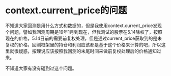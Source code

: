 # context.current_price的问题

不知道大家回测是用什么方式和数据的，但是我使用context.current_price发现个问题，譬如我回测周期是19年1月到现在，但我测试的股票在5.14除权了，按照现在的价格，5.14日前的需要前复权处理，但是通过current_price获取到的是未复权的价格，回测框架里的持仓和利润应该都是基于这个价格来计算的吧，所以这里就很疑惑，按理说应该按照我回测的末尾时间来做前复权处理后的价格通知过来。

不知道大家有没有碰到过这个问题。